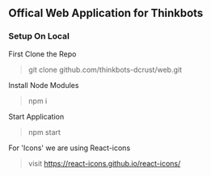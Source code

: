 ## Offical Web Application for Thinkbots

### Setup On Local

First Clone the Repo

> git clone github.com/thinkbots-dcrust/web.git

Install Node Modules

> npm i

Start Application

> npm start

For 'Icons' we are using React-icons

> visit https://react-icons.github.io/react-icons/